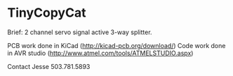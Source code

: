 # TinyCopyCat

Brief: 2 channel servo signal active 3-way splitter.

PCB work done in KiCad (http://kicad-pcb.org/download/)
Code work done in AVR studio (http://www.atmel.com/tools/ATMELSTUDIO.aspx)

Contact Jesse 503.781.5893
